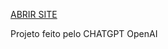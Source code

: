 [ABRIR SITE](https://leonardobruchez.github.io/Dia-das-maes/index.html)
<p>Projeto feito pelo CHATGPT OpenAI</p>

